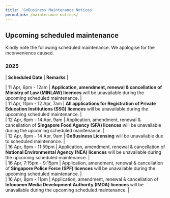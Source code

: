 ```yaml
---
title: 'GoBusiness Maintenance Notices'
permalink: /maintenance-notices/
---
```


## Upcoming scheduled maintenance

Kindly note the following scheduled maintenance. We apologise for the inconvenience caused. 


### 2025 

| **Scheduled Date** | **Remarks** |  

   
         
| 11 Apr, 6pm - 12am | **Application, amendment, renewal & cancellation of Ministry of Law (MINLAW) licences** will be unavailable during the upcoming scheduled maintenance. |   
| 11 Apr, 11pm - 12 Apr, 7am | **All applications for Registration of Private Education Institutions (SSG) licences** will be unavailable during the upcoming scheduled maintenance. |     
| 12 Apr, 6pm - 14 Apr, 9am | Application, amendment, renewal & cancellation of **Singapore Food Agency (SFA) licences** will be unavailable during the upcoming scheduled maintenance. |         
| 12 Apr, 8pm - 14 Apr, 9am | **GoBusiness Licensing** will be unavailable due to scheduled maintenance. |     
| 16 Apr, 6pm - 11:59pm | Application, amendment, renewal & cancellation of **National Environmental Agency (NEA) licences** will be unavailable during the upcoming scheduled maintenance. |         
| 16 Apr, 7:15pm - 9:15pm | Application, amendment, renewal & cancellation of **Singapore Police Force (SPF) licences** will be unavailable during the upcoming scheduled maintenance. |       
| 16 Apr, 8pm - 11pm | Application, amendment, renewal & cancellation of **Infocomm Media Development Authority (IMDA) licences** will be unavailable during the upcoming scheduled maintenance. |    

<script src="/jquery/jquery.min.js"></script> <script src="/jquery/resize-tables.js"></script>

